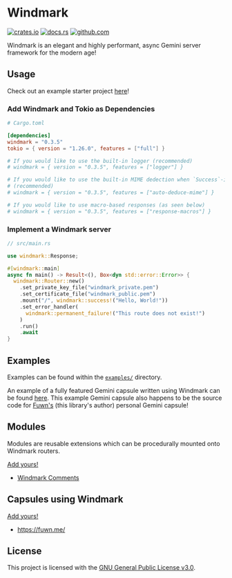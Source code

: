 # Windmark

[![crates.io](https://img.shields.io/crates/v/windmark.svg)](https://crates.io/crates/windmark)
[![docs.rs](https://docs.rs/windmark/badge.svg)](https://docs.rs/windmark)
[![github.com](https://github.com/gemrest/windmark/actions/workflows/check.yaml/badge.svg?branch=main)](https://github.com/gemrest/windmark/actions/workflows/check.yaml)

Windmark is an elegant and highly performant, async Gemini server framework for
the modern age!

## Usage

Check out an example starter project
[here](https://github.com/gemrest/windmark-starter-project)!

### Add Windmark and Tokio as Dependencies

```toml
# Cargo.toml

[dependencies]
windmark = "0.3.5"
tokio = { version = "1.26.0", features = ["full"] }

# If you would like to use the built-in logger (recommended)
# windmark = { version = "0.3.5", features = ["logger"] }

# If you would like to use the built-in MIME dedection when `Success`-ing a file
# (recommended)
# windmark = { version = "0.3.5", features = ["auto-deduce-mime"] }

# If you would like to use macro-based responses (as seen below)
# windmark = { version = "0.3.5", features = ["response-macros"] }
```

### Implement a Windmark server

```rust
// src/main.rs

use windmark::Response;

#[windmark::main]
async fn main() -> Result<(), Box<dyn std::error::Error>> {
  windmark::Router::new()
    .set_private_key_file("windmark_private.pem")
    .set_certificate_file("windmark_public.pem")
    .mount("/", windmark::success!("Hello, World!"))
    .set_error_handler(
      windmark::permanent_failure!("This route does not exist!")
    )
    .run()
    .await
}
```

## Examples

Examples can be found within the
[`examples/`](https://github.com/gemrest/windmark/tree/main/examples) directory.

An example of a fully featured Gemini capsule written using Windmark can be
found [here](https://github.com/gemrest/locus). This example Gemini capsule also
happens to be the source code for [Fuwn's](https://github.com/Fuwn) (this
library's author) personal Gemini capsule!

## Modules

Modules are reusable extensions which can be procedurally mounted onto Windmark
routers.

[Add yours!](https://github.com/gemrest/windmark/edit/main/README.md)

- [Windmark Comments](https://github.com/gemrest/windmark-comments)

## Capsules using Windmark

[Add yours!](https://github.com/gemrest/windmark/edit/main/README.md)

- <https://fuwn.me/>

## License

This project is licensed with the
[GNU General Public License v3.0](https://github.com/gemrest/windmark/blob/main/LICENSE).
